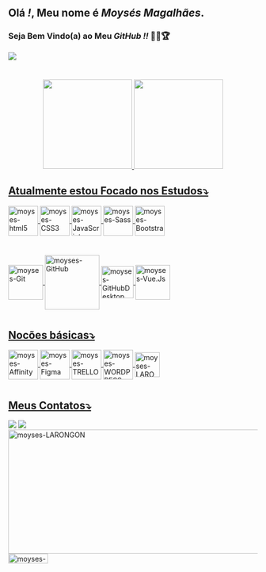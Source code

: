 ## Olá *!*, Meu nome é _Moysés Magalhães_.

### Seja Bem Vindo(a) ao Meu _GitHub_ *!!* 🎇🎆🏆
<img src="https://img.icons8.com/emoji/48/000000/man-technologyst.png"/>

#
<div align="center">
  <a href="https://github.com/Moyses-81">
  <img height="180em" src="https://github-readme-stats.vercel.app/api?username=moyses-81&show_icons=true&theme=algolia&include_all_commits=true&count_private=true"/>
  <img height="180em" src="https://github-readme-stats.vercel.app/api/top-langs/?username=Moyses-81&layout=compact&langs_count=7&theme=algolia"/>
</div>
<!--- ICONES PRINCIPAIS - 1ª POSIÇÃO -->

## Atualmente estou Focado nos Estudos⤵
             
<div style="display: inline_block">
  <img align="center" alt="moyses-html5" height="60" width="60" src="https://img.icons8.com/color/60/000000/html-5--v1.png"/>
  <img align="center" alt="moyses-CSS3" height="60" width="60" src="https://img.icons8.com/color/48/000000/css3.png"/>
  <img align="center" alt="moyses-JavaScript" height="60" width="60" src="https://img.icons8.com/color/48/000000/javascript--v2.png"/>
  <img align="center" alt="moyses-Sass" height="60" width="60" src="https://img.icons8.com/color/48/000000/sass.png"/>
  <img align="center" alt="moyses-Bootstrap" height="60" width="60" src="https://img.icons8.com/color/48/000000/bootstrap.png"/>
</div>

#
<!---- ICONES SECUNDÁRIOS - 2ª POSIÇÃO --->
<div style="display: inline_block">
  <img align="center" alt="moyses-Git" height="70" width="70" src="https://img.icons8.com/color/48/000000/git.png"/>
  <img align="center" alt="moyses-GitHub" height="110" width="110" src="https://alfred.dailyweb.pl/wp-content/uploads/2019/01/github.jpg"/>
  <img align="center" alt="moyses-GitHubDesktop" height="65" width="65" src="https://desktop.github.com/images/desktop-icon.svg"/>
  <img align="center" alt="moyses-Vue.Js" height="70" width="70" src="https://img.icons8.com/color/48/000000/vue-js.png"/>
</div>

#
<!---- ICONES NOÇÕES BÁSICAS - 3ª POSIÇÃO --->
## Nocões básicas⤵
<div style="display: inline_block">
  <img align="center" alt="moyses-Affinity" height="60" width="60" src="https://img.icons8.com/fluency/48/000000/affinity-designer.png"/>
  <img align="center" alt="moyses-Figma" height="60" width="60" src="https://img.icons8.com/color/48/000000/figma--v1.png"/>
  <img align="center" alt="moyses-TRELLO" height="60" width="60" src="https://img.icons8.com/color/48/000000/trello.png"/>
  <img align="center" alt="moyses-WORDPRESS" height="60" width="60" src="https://img.icons8.com/color/48/000000/wordpress.png"/>
  <img align="center" alt="moyses-LARONGON" height="50" width="50" src="https://progsoft.net/images/laragon-icon-6ba1779098fd909dbfd41617e35b0e4188981367.png"/>
</div>

# 
<!--- ICONES DE REDE SOCIAL - 4ª POSIÇÃO --->
## Meus Contatos⤵
 <div style="display: inline_block">
  <a href = "mailto:moysesmagalhaes81@gmail.com"><img src="https://img.shields.io/badge/Gmail-D14836?style=for-the-badge&logo=gmail&logoColor=white" target="_blank"></a>
  <a href="https://www.linkedin.com/in/moysesmagalhaes-devfrontend/" target="_blank"><img src="https://img.shields.io/badge/-LinkedIn-%230077B5?style=for-the-badge&logo=linkedin&logoColor=white" target="_blank"></a> 
  </div>

<img align="center" alt="moyses-LARONGON" height="250" width="800" src="https://notesfromachair.files.wordpress.com/2018/07/wellinformedgloriousbedlingtonterrier-size_restricted.gif?w=585"/>

<img align="center" alt="moyses-LARONGON" height="20" width="80" src="https://img.shields.io/badge/Made%20for-VSCode-1f425f.svg"/>